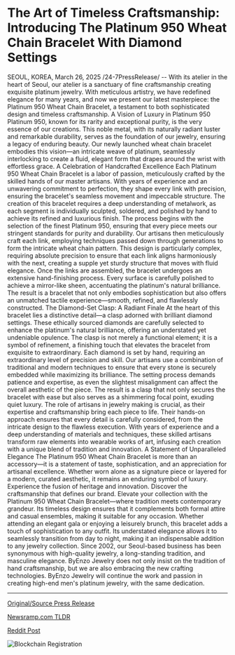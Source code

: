 # The Art of Timeless Craftsmanship: Introducing The Platinum 950 Wheat Chain Bracelet With Diamond Settings

SEOUL, KOREA, March 26, 2025 /24-7PressRelease/ -- With its atelier in the heart of Seoul, our atelier is a sanctuary of fine craftsmanship creating exquisite platinum jewelry. With meticulous artistry, we have redefined elegance for many years, and now we present our latest masterpiece: the Platinum 950 Wheat Chain Bracelet, a testament to both sophisticated design and timeless craftsmanship.  A Vision of Luxury in Platinum 950 Platinum 950, known for its rarity and exceptional purity, is the very essence of our creations. This noble metal, with its naturally radiant luster and remarkable durability, serves as the foundation of our jewelry, ensuring a legacy of enduring beauty. Our newly launched wheat chain bracelet embodies this vision—an intricate weave of platinum, seamlessly interlocking to create a fluid, elegant form that drapes around the wrist with effortless grace.  A Celebration of Handcrafted Excellence  Each Platinum 950 Wheat Chain Bracelet is a labor of passion, meticulously crafted by the skilled hands of our master artisans. With years of experience and an unwavering commitment to perfection, they shape every link with precision, ensuring the bracelet's seamless movement and impeccable structure. The creation of this bracelet requires a deep understanding of metalwork, as each segment is individually sculpted, soldered, and polished by hand to achieve its refined and luxurious finish.  The process begins with the selection of the finest Platinum 950, ensuring that every piece meets our stringent standards for purity and durability. Our artisans then meticulously craft each link, employing techniques passed down through generations to form the intricate wheat chain pattern. This design is particularly complex, requiring absolute precision to ensure that each link aligns harmoniously with the next, creating a supple yet sturdy structure that moves with fluid elegance.  Once the links are assembled, the bracelet undergoes an extensive hand-finishing process. Every surface is carefully polished to achieve a mirror-like sheen, accentuating the platinum's natural brilliance. The result is a bracelet that not only embodies sophistication but also offers an unmatched tactile experience—smooth, refined, and flawlessly constructed.  The Diamond-Set Clasp: A Radiant Finale  At the heart of this bracelet lies a distinctive detail—a clasp adorned with brilliant diamond settings. These ethically sourced diamonds are carefully selected to enhance the platinum's natural brilliance, offering an understated yet undeniable opulence. The clasp is not merely a functional element; it is a symbol of refinement, a finishing touch that elevates the bracelet from exquisite to extraordinary.  Each diamond is set by hand, requiring an extraordinary level of precision and skill. Our artisans use a combination of traditional and modern techniques to ensure that every stone is securely embedded while maximizing its brilliance. The setting process demands patience and expertise, as even the slightest misalignment can affect the overall aesthetic of the piece. The result is a clasp that not only secures the bracelet with ease but also serves as a shimmering focal point, exuding quiet luxury. The role of artisans in jewelry making is crucial, as their expertise and craftsmanship bring each piece to life. Their hands-on approach ensures that every detail is carefully considered, from the intricate design to the flawless execution. With years of experience and a deep understanding of materials and techniques, these skilled artisans transform raw elements into wearable works of art, infusing each creation with a unique blend of tradition and innovation.  A Statement of Unparalleled Elegance  The Platinum 950 Wheat Chain Bracelet is more than an accessory—it is a statement of taste, sophistication, and an appreciation for artisanal excellence. Whether worn alone as a signature piece or layered for a modern, curated aesthetic, it remains an enduring symbol of luxury.  Experience the fusion of heritage and innovation. Discover the craftsmanship that defines our brand. Elevate your collection with the Platinum 950 Wheat Chain Bracelet—where tradition meets contemporary grandeur. Its timeless design ensures that it complements both formal attire and casual ensembles, making it suitable for any occasion. Whether attending an elegant gala or enjoying a leisurely brunch, this bracelet adds a touch of sophistication to any outfit. Its understated elegance allows it to seamlessly transition from day to night, making it an indispensable addition to any jewelry collection.  Since 2002, our Seoul-based business has been synonymous with high-quality jewelry, a long-standing tradition, and masculine elegance. ByEnzo Jewelry does not only insist on the tradition of hand craftsmanship, but we are also embracing the new crafting technologies. ByEnzo Jewelry will continue the work and passion in creating high-end men's platinum jewelry, with the same dedication. 

---

[Original/Source Press Release](https://www.24-7pressrelease.com/press-release/520968/the-art-of-timeless-craftsmanship-introducing-the-platinum-950-wheat-chain-bracelet-with-diamond-settings)
                    

[Newsramp.com TLDR](https://newsramp.com/curated-news/byenzo-jewelry-unveils-platinum-950-wheat-chain-bracelet-a-symbol-of-handcrafted-excellence/081912a90de8aab07fc164dfe02703ad) 

 



[Reddit Post](https://www.reddit.com/r/Business_NewsRamp/comments/1jk66vl/byenzo_jewelry_unveils_platinum_950_wheat_chain/) 



![Blockchain Registration](https://cdn.newsramp.app/24-7PressRelease/qrcode/253/26/joltM4cD.webp)